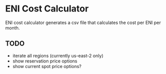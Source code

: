# ENI Cost Calculator

ENI cost calculator generates a csv file that calculates the cost per ENI per month.

## TODO
- iterate all regions (currently us-east-2 only)
- show reservation price options
- show current spot price options?
